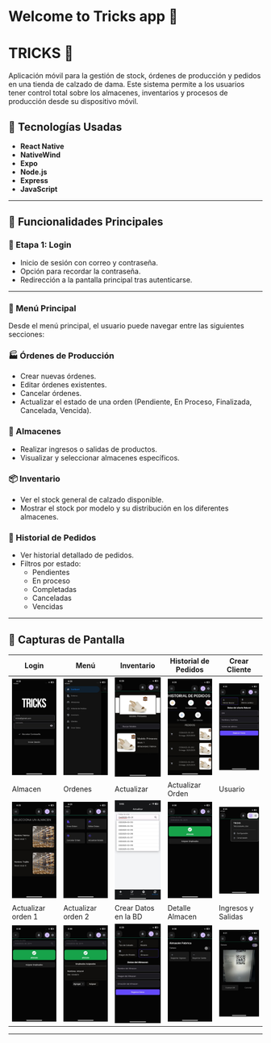 # Welcome to Tricks app 👋

# TRICKS 👠

Aplicación móvil para la gestión de stock, órdenes de producción y pedidos en una tienda de calzado de dama. Este sistema permite a los usuarios tener control total sobre los almacenes, inventarios y procesos de producción desde su dispositivo móvil.

## 🚀 Tecnologías Usadas

- **React Native**
- **NativeWind**
- **Expo**
- **Node.js**
- **Express**
- **JavaScript**

---

## 🧾 Funcionalidades Principales

### 🔐 Etapa 1: Login
- Inicio de sesión con correo y contraseña.
- Opción para recordar la contraseña.
- Redirección a la pantalla principal tras autenticarse.

---

### 🧭 Menú Principal
Desde el menú principal, el usuario puede navegar entre las siguientes secciones:

### 🏭 Órdenes de Producción
- Crear nuevas órdenes.
- Editar órdenes existentes.
- Cancelar órdenes.
- Actualizar el estado de una orden (Pendiente, En Proceso, Finalizada, Cancelada, Vencida).

### 🏬 Almacenes
- Realizar ingresos o salidas de productos.
- Visualizar y seleccionar almacenes específicos.

### 📦 Inventario
- Ver el stock general de calzado disponible.
- Mostrar el stock por modelo y su distribución en los diferentes almacenes.

### 📜 Historial de Pedidos
- Ver historial detallado de pedidos.
- Filtros por estado:
  - Pendientes
  - En proceso
  - Completadas
  - Canceladas
  - Vencidas

---

## 📱 Capturas de Pantalla

| Login                          | Menú                             | Inventario                      | Historial de Pedidos             | Crear Cliente             |
|-------------------------------|----------------------------------|----------------------------------|----------------------------------|----------------------------------|
| ![Login](./assets/readme/login.jpeg) | ![Menú](./assets/readme/drawer.jpeg)  | ![Inventario](./assets/readme/Inventario.jpeg) | ![Historial](./assets/readme/historial.jpeg) | ![Cliente](./assets/readme/crearCliente.jpeg) |
| Almacen                          | Ordenes                             | Actualizar                      | Actualizar Orden             | Usuario                      |
| ![Almacen](./assets/readme/almacenes.jpeg) | ![CrearOrden](./assets/readme/ordenes.jpeg)  | ![Actualizar1](./assets/readme/opActualizar.jpeg) | ![Actualizar2](./assets/readme/opActualizar2.jpeg) | ![Usuario](./assets/readme/dashboard.jpeg) |
| Actualizar orden 1                          | Actualizar orden 2                            | Crear Datos en la BD                      | Detalle Almacen             | Ingresos y Salidas              |
| ![Almacen](./assets/readme/opActualizar2.jpeg) | ![CrearOrden](./assets/readme/opActualizar3.jpeg)  | ![Actualizar1](./assets/readme/datos.jpeg) | ![Actualizar2](./assets/readme/detalle_almacen.jpeg) | ![Actualizar2](./assets/readme/ingresos_salidas.jpeg) |

---


